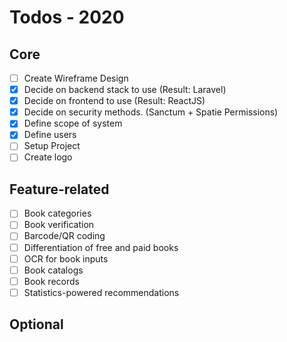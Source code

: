 # Todos - 2020

## Core

- [ ] Create Wireframe Design
- [x] Decide on backend stack to use (Result: Laravel)
- [x] Decide on frontend to use (Result: ReactJS)
- [x] Decide on security methods. (Sanctum + Spatie Permissions)
- [x] Define scope of system
- [x] Define users
- [ ] Setup Project
- [ ] Create logo

## Feature-related

- [ ] Book categories
- [ ] Book verification
- [ ] Barcode/QR coding
- [ ] Differentiation of free and paid books
- [ ] OCR for book inputs
- [ ] Book catalogs
- [ ] Book records
- [ ] Statistics-powered recommendations

## Optional
